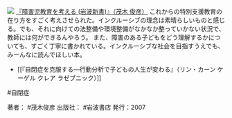 
[![](https://images-fe.ssl-images-amazon.com/images/I/41ZSi69inbL._SL160_.jpg)](http://www.amazon.co.jp/exec/obidos/ASIN/4004311101/choiyaki81-22/ref=nosim)
[『障害児教育を考える (岩波新書)』（茂木 俊彦）](http://www.amazon.co.jp/exec/obidos/ASIN/4004311101/choiyaki81-22/ref=nosim)
これからの特別支援教育の在り方をすごく考えさせられた。インクルーシブの理念は素晴らしいものと感じる。でも、それに向けての法整備や環境整備がなかなか整っていかない状況で、教師には何ができるんやろう。
また、障害のある子どもをどう理解するかについても、すごく丁寧に書かれている。インクルーシブな社会を目指すうえでも、みーんなに読んでほしい本。

- [[『自閉症を克服する―行動分析で子どもの人生が変わる』（リン・カーン ケーゲル クレア ラゼブニック）]]

#自閉症

著者： #茂木俊彦 
出版社： #岩波書店
発行：2007
